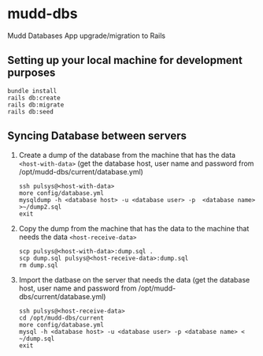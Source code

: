 # mudd-dbs

Mudd Databases App upgrade/migration to Rails

## Setting up your local machine for development purposes

 ```
 bundle install
 rails db:create
 rails db:migrate
 rails db:seed
 ```

## Syncing Database between servers

1. Create a dump of the database from the machine that has the data `<host-with-data>` (get the database host, user name and password from /opt/mudd-dbs/current/database.yml)
   ```
   ssh pulsys@<host-with-data>
   more config/database.yml
   mysqldump -h <database host> -u <database user> -p  <database name> >~/dump2.sql 
   exit
   ```
1. Copy the dump from the machine that has the data to the machine that needs the data `<host-receive-data>`
   ```
   scp pulsys@<host-with-data>:dump.sql .
   scp dump.sql pulsys@<host-receive-data>:dump.sql
   rm dump.sql
   ```
1. Import the datbase on the server that needs the data (get the database host, user name and password from /opt/mudd-dbs/current/database.yml)
   ```
   ssh pulsys@<host-receive-data>
   cd /opt/mudd-dbs/current
   more config/database.yml
   mysql -h <database host> -u <database user> -p <database name> < ~/dump.sql
   exit
   ```
